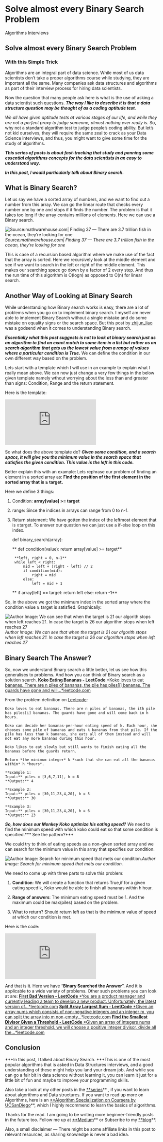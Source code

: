 
# Solve almost every Binary Search Problem

Algorithms Interviews

## Solve almost every Binary Search Problem

### With this Simple Trick

Algorithms are an integral part of data science. While most of us data scientists don’t take a proper algorithms course while studying, they are important all the same. Many companies ask data structures and algorithms as part of their interview process for hiring data scientists.

Now the question that many people ask here is what is the use of asking a data scientist such questions. ***The way I like to describe it is that a data structure question may be thought of as a coding aptitude test.***

*We all have given aptitude tests at various stages of our life, and while they are not a perfect proxy to judge someone, almost nothing ever really is.* So, why not a standard algorithm test to judge people’s coding ability. But let’s not kid ourselves, they will require the same zeal to crack as your Data Science interviews, and thus, you might want to give some time for the study of algorithms.

***This series of posts is about fast-tracking that study and panning some essential algorithms concepts for the data scientists in an easy to understand way.***

***In this post, I would particularly talk about Binary search.***

## What is Binary Search?

Let us say we have a sorted array of numbers, and we want to find out a number from this array. We can go the linear route that checks every number one by one and stops if it finds the number. The problem is that it takes too long if the array contains millions of elements. Here we can use a Binary search.

![Source:mathwarehouse.com| Finding 37 — There are 3.7 trillion fish in the ocean, they’re looking for one](https://cdn-images-1.medium.com/max/2000/0*ShWjZ5vUJcFMAftv.gif)*Source:mathwarehouse.com| Finding 37 — There are 3.7 trillion fish in the ocean, they’re looking for one*

This is case of a recursion based algorithm where we make use of the fact that the array is sorted. Here we recursively look at the middle element and see if we want to search in the left or right of the middle element. This makes our searching space go down by a factor of 2 every step. And thus the run time of this algorithm is O(logn) as opposed to O(n) for linear search.

## Another Way of Looking at Binary Search

While understanding how Binary search works is easy, there are a lot of problems when you go on to implement binary search. I myself am never able to implement Binary Search without a single mistake and do some mistake on equality signs or the search space. But this post by [zhijun_liao](https://leetcode.com/zhijun_liao) was a godsend when it comes to understanding Binary search.

***Essentially what this post suggests is not to look at binary search just as an algorithm to find an exact match to some item in a list but rather as an search algorithm that *gets us the lowest value from a range of values where a particular condition is True*.*** We can define the condition in our own different way based on the problem.

Lets start with a template which I will use in an example to explain what I really mean above. We can now just change a very few things in the below given template namely wthout worrying about the less than and greater than signs: Condition, Range and the return statement.

Here is the template:

<iframe src="https://medium.com/media/5dfbdff635c1329382bf1b07634c507f" frameborder=0></iframe>

So what does the above template do? ***Given some condition, and a search space, it will give you the minimum value in the search space that satisfies the given condition. This value is the left in this code.***

Better explain this with an example: Lets rephrase our problem of finding an element in a sorted array as: **Find the position of the first element in the sorted array that is ≥ target.**

Here we define 3 things:

1. Condition: **array[value] >= target**

1. range: Since the indices in arrays can range from 0 to n-1.

1. Return statement: We have gotten the index of the leftmost element that is ≥target. To answer our question we can just use a if-else loop on this index.

    def binary_search(array):

    **    def condition(value):
            return array[value] >= target**

        **left, right = 0, n-1**
        while left < right:
            mid = left + (right - left) // 2
            if condition(mid):
                right = mid
            else:
                left = mid + 1
    **    if array[left] == target:
            return left
        else:
            return -1**

So, in the above we got the minimum index in the sorted array where the condition value ≥ target is satisfied. Graphically:

![Author Image: We can see that when the target is 21 our algorith stops when left reaches 21. In case the target is 26 our algorithm stops when left reaches 27](https://cdn-images-1.medium.com/max/2808/1*XtH3fLufh9w-U7Pu0MNoiQ.png)*Author Image: We can see that when the target is 21 our algorith stops when left reaches 21. In case the target is 26 our algorithm stops when left reaches 27*

## Binary Search The Answer?

So, now we understand Binary search a little better, let us see how this generalises to problems. And how you can think of Binary search as a solution search.
[**Koko Eating Bananas - LeetCode**
*Koko loves to eat bananas. There are n piles of bananas, the pile has piles[i] bananas. The guards have gone and will…*leetcode.com](https://leetcode.com/problems/koko-eating-bananas/)

From the problem definition on [Leetcode](https://leetcode.com/problems/koko-eating-bananas/):

    Koko loves to eat bananas. There are n piles of bananas, the ith pile has piles[i] bananas. The guards have gone and will come back in h hours.

    Koko can decide her bananas-per-hour eating speed of k. Each hour, she chooses some pile of bananas and eats k bananas from that pile. If the pile has less than k bananas, she eats all of them instead and will not eat any more bananas during this hour.

    Koko likes to eat slowly but still wants to finish eating all the bananas before the guards return.

    Return *the minimum integer* k *such that she can eat all the bananas within* h *hours*.

    **Example 1:
    Input:** piles = [3,6,7,11], h = 8
    **Output:** 4

    **Example 2:
    Input:** piles = [30,11,23,4,20], h = 5
    **Output:** 30

    **Example 3:
    Input:** piles = [30,11,23,4,20], h = 6
    **Output:** 23

***So, how does our Monkey Koko optimize his eating speed?*** We need to find the minimum speed with which koko could eat so that some condition is specified.*** See the pattern?***

We could try to think of eating speeds as a non-given sorted array and we can search for the minimum value in this array that specifies our condition.

![Author Image: Search for minimum speed that mets our condition.](https://cdn-images-1.medium.com/max/2768/1*wO_kMQ8sy1wdQXJfwM6dGA.png)*Author Image: Search for minimum speed that mets our condition.*

We need to come up with three parts to solve this problem:

1. **Condition**: We will create a function that returns True,if for a given eating speed k, Koko would be able to finish all bananas within h hour.

1. **Range of answers**: The minimum eating speed must be 1. And the maximum could be max(piles) based on the problem.

1. What to return? Should return left as that is the minimum value of speed at which our condition is met.

Here is the code:

<iframe src="https://medium.com/media/6d041eb8ccf6569bea35e1f7320ba9f8" frameborder=0></iframe>

And that is it. Here we have “**Binary Searched the Answer**”. And it is applicable to a wide variety of problems. Other such problems you can look at are:
[**First Bad Version - LeetCode**
*You are a product manager and currently leading a team to develop a new product. Unfortunately, the latest version of…*leetcode.com](https://leetcode.com/problems/first-bad-version/)
[**Split Array Largest Sum - LeetCode**
*Given an array nums which consists of non-negative integers and an integer m, you can split the array into m non-empty…*leetcode.com](https://leetcode.com/problems/split-array-largest-sum/)
[**Find the Smallest Divisor Given a Threshold - LeetCode**
*Given an array of integers nums and an integer threshold, we will choose a positive integer divisor, divide all the…*leetcode.com](https://leetcode.com/problems/find-the-smallest-divisor-given-a-threshold/)

## Conclusion

***In this post, I talked about Binary Search. ***This is one of the most popular algorithms that is asked in Data Structures interviews, and a good understanding of these might help you land your dream job. And while you can go a fair bit in data science without learning it, you can learn it just for a little bit of fun and maybe to improve your programming skills.

Also take a look at my other posts in the [**series](https://towardsdatascience.com/tagged/algorithms-interview)** , if you want to learn about algorithms and Data structures. If you want to read up more on Algorithms, here is an [**Algorithm Specialization on Coursera by UCSanDiego](https://click.linksynergy.com/deeplink?id=lVarvwc5BD0&mid=40328&murl=https%3A%2F%2Fwww.coursera.org%2Fspecializations%2Fdata-structures-algorithms)**, which I highly recommend to learn the basics of algorithms.

Thanks for the read. I am going to be writing more beginner-friendly posts in the future too. Follow me up at [**Medium](https://mlwhiz.medium.com/?source=post_page---------------------------)** or Subscribe to my [**blog](https://mlwhiz.ck.page/a9b8bda70c)**.

Also, a small disclaimer — There might be some affiliate links in this post to relevant resources, as sharing knowledge is never a bad idea.
